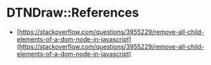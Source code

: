 # DTNDraw::References

- [https://stackoverflow.com/questions/3955229/remove-all-child-elements-of-a-dom-node-in-javascript](https://stackoverflow.com/questions/3955229/remove-all-child-elements-of-a-dom-node-in-javascript)
